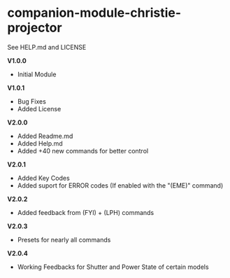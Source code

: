 # companion-module-christie-projector
See HELP.md and LICENSE

**V1.0.0**
* Initial Module

**V1.0.1**
* Bug Fixes
* Added License

**V2.0.0**
* Added Readme.md
* Added Help.md
* Added +40 new commands for better control

**V2.0.1**
* Added Key Codes
* Added suport for ERROR codes (If enabled with the "(EME)" command)

**V2.0.2**
* Added feedback from (FYI) + (LPH) commands

**V2.0.3**
* Presets for nearly all commands

**V2.0.4**
* Working Feedbacks for Shutter and Power State of certain models